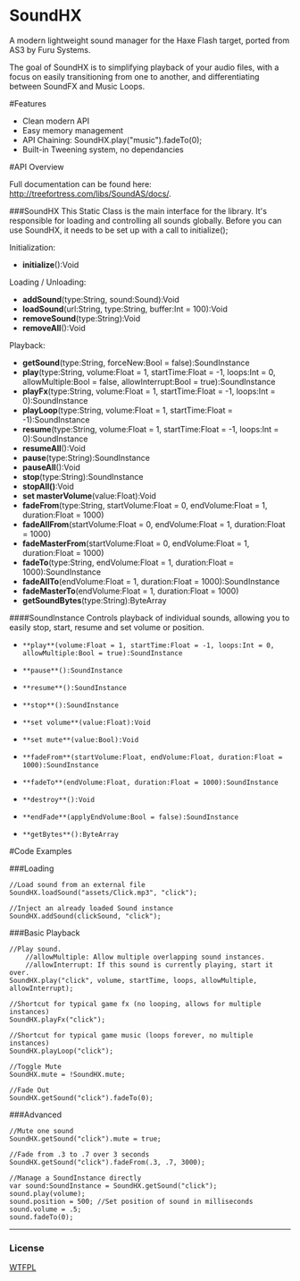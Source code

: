[license]: https://github.com/treefortress/SoundAS/raw/master/license.txt

SoundHX
=======

A modern lightweight sound manager for the Haxe Flash target, ported from AS3 by Furu Systems. 

The goal of SoundHX is to simplifying playback of your audio files, with a focus on easily transitioning from one to another, and differentiating between SoundFX and Music Loops.

#Features
* Clean modern API
* Easy memory management
* API Chaining: SoundHX.play("music").fadeTo(0);
* Built-in Tweening system, no dependancies

#API Overview

Full documentation can be found here: http://treefortress.com/libs/SoundAS/docs/.

###SoundHX
This Static Class is the main interface for the library. It's responsible for loading and controlling all sounds globally.
Before you can use SoundHX, it needs to be set up with a call to initialize();

Initialization:

*    **initialize**():Void

Loading / Unloading: 

*    **addSound**(type:String, sound:Sound):Void
*    **loadSound**(url:String, type:String, buffer:Int = 100):Void
*    **removeSound**(type:String):Void
*    **removeAll**():Void

Playback:

*    **getSound**(type:String, forceNew:Bool = false):SoundInstance
*    **play**(type:String, volume:Float = 1, startTime:Float = -1, loops:Int = 0, allowMultiple:Bool = false, allowInterrupt:Bool = true):SoundInstance
*    **playFx**(type:String, volume:Float = 1, startTime:Float = -1, loops:Int = 0):SoundInstance
*    **playLoop**(type:String, volume:Float = 1, startTime:Float = -1):SoundInstance
*    **resume**(type:String, volume:Float = 1, startTime:Float = -1, loops:Int = 0):SoundInstance
*    **resumeAll**():Void
*    **pause**(type:String):SoundInstance
*    **pauseAll**():Void
*    **stop**(type:String):SoundInstance
*    **stopAll()**:Void
*    **set masterVolume**(value:Float):Void
*    **fadeFrom**(type:String, startVolume:Float = 0, endVolume:Float = 1, duration:Float = 1000)    
*    **fadeAllFrom**(startVolume:Float = 0, endVolume:Float = 1, duration:Float = 1000)
*    **fadeMasterFrom**(startVolume:Float = 0, endVolume:Float = 1, duration:Float = 1000)    
*    **fadeTo**(type:String, endVolume:Float = 1, duration:Float = 1000):SoundInstance
*    **fadeAllTo**(endVolume:Float = 1, duration:Float = 1000):SoundInstance
*    **fadeMasterTo**(endVolume:Float = 1, duration:Float = 1000)  
*    **getSoundBytes**(type:String):ByteArray

####SoundInstance
Controls playback of individual sounds, allowing you to easily stop, start, resume and set volume or position.

*     **play**(volume:Float = 1, startTime:Float = -1, loops:Int = 0, allowMultiple:Bool = true):SoundInstance
*     **pause**():SoundInstance
*     **resume**():SoundInstance
*     **stop**():SoundInstance
*     **set volume**(value:Float):Void
*     **set mute**(value:Bool):Void
*     **fadeFrom**(startVolume:Float, endVolume:Float, duration:Float = 1000):SoundInstance
*     **fadeTo**(endVolume:Float, duration:Float = 1000):SoundInstance
*     **destroy**():Void
*     **endFade**(applyEndVolume:Bool = false):SoundInstance
*     **getBytes**():ByteArray



#Code Examples

###Loading

    //Load sound from an external file
    SoundHX.loadSound("assets/Click.mp3", "click");

    //Inject an already loaded Sound instance
    SoundHX.addSound(clickSound, "click");

###Basic Playback

    //Play sound.
        //allowMultiple: Allow multiple overlapping sound instances.
        //allowInterrupt: If this sound is currently playing, start it over.
    SoundHX.play("click", volume, startTime, loops, allowMultiple, allowInterrupt);

    //Shortcut for typical game fx (no looping, allows for multiple instances)
    SoundHX.playFx("click");

    //Shortcut for typical game music (loops forever, no multiple instances)
    SoundHX.playLoop("click");

    //Toggle Mute 
    SoundHX.mute = !SoundHX.mute;

    //Fade Out
    SoundHX.getSound("click").fadeTo(0);

###Advanced 

    //Mute one sound
    SoundHX.getSound("click").mute = true;

    //Fade from .3 to .7 over 3 seconds
    SoundHX.getSound("click").fadeFrom(.3, .7, 3000);

	//Manage a SoundInstance directly
    var sound:SoundInstance = SoundHX.getSound("click");
    sound.play(volume);
    sound.position = 500; //Set position of sound in milliseconds
    sound.volume = .5; 
	sound.fadeTo(0);

---
### License
[WTFPL][license]

